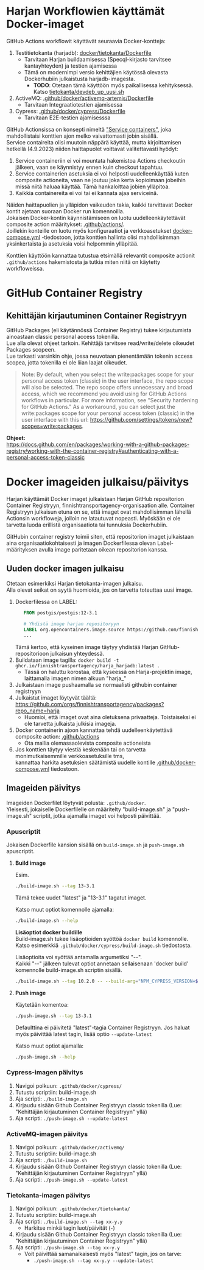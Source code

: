 # Harjan Workflowien käyttämät Docker-imaget

GitHub Actions workflowit käyttävät seuraavia Docker-kontteja:
1. Testitietokanta (harjadb): [docker/tietokanta/Dockerfile](./tietokanta/Dockerfile)
    * Tarvitaan Harjan buildaamisessa (Specql-kirjasto tarvitsee kantayhteyden) ja testien ajamisessa
    * Tämä on modernimpi versio kehittäjien käytössä olevasta Dockerhubiin julkaistusta harjadb-imagesta.
        *  **TODO**: Otetaan tämä käyttöön myös paikallisessa kehityksessä. Katso [tietokanta/devdeb_up_uusi.sh](../../tietokanta/devdb_up_uusi.sh)
2. ActiveMQ: [.github/docker/activemq-artemis/Dockerfile](./activemq/Dockerfile)
    * Tarvitaan Integraatiotestien ajamisessa
3. Cypress: [.github/docker/cypress/Dockerfile](./cypress/Dockerfile)
    * Tarvitaan E2E-testien ajamisesssa

GitHub Actionsissa on konsepti nimeltä ["Service containers"](https://docs.github.com/en/actions/using-containerized-services/about-service-containers),
joka mahdollistaisi konttien ajon melko vaivattomasti jobin sisällä.  
Service contaireita olisi muutoin näppärä käyttää, mutta kirjoittamisen hetkellä (4.9.2023) niiden haittapuolet voittavat
valitettavasti hyödyt:
1. Service containeriin ei voi mountata hakemistoa Actions checkoutin jälkeen, vaan se käynnistyy ennen kuin checkout tapahtuu.
2. Service containerien asetuksia ei voi helposti uudelleenkäyttää kuten composite actioneita, vaan ne joutuu joka kerta
   kopioimaan jobeihin missä niitä haluaa käyttää. Tämä hankaloittaa jobien ylläpitoa.
3. Kaikkia containereita ei voi tai ei kannata ajaa serviceinä.

Näiden haittapuolien ja ylläpidon vaikeuden takia, kaikki tarvittavat Docker kontit ajetaan suoraan Docker run komennoilla.  
Jokaisen Docker-kontin käynnistämiseen on luotu uudelleenkäytettävät composite action määritykset: [.github/actions/](../actions/).  
Joillekin konteille on luotu myös konfiguraatiot ja verkkoasetukset [docker-compose.yml](./docker-compose.yml) -tiedostoon,
jotta konttien hallinta olisi mahdollisimman yksinkertaista ja asetuksia voisi helpommin ylläpitää.

Konttien käyttöön kannattaa tutustua etsimällä relevantit composite actionit ```.github/actions``` hakemistosta ja tutkia miten
niitä on käytetty workfloweissa.


# GitHub Container Registry

## Kehittäjän kirjautuminen Container Registryyn

GitHub Packages (eli käytännössä Container Registry) tukee kirjautumista ainoastaan classic personal access tokenilla.  
Lue alla olevat ohjeet tarkoin. Kehittäjä tarvitsee read/write/delete oikeudet Packages scopeen.  
Lue tarkasti varsinkin ohje, jossa neuvotaan pienentämään tokenin access scopea, jotta tokenilla ei ole liian laajat oikeudet.
>Note: By default, when you select the write:packages scope for your personal access token (classic) in the user interface, the repo scope will also be selected. 
>The repo scope offers unnecessary and broad access, which we recommend you avoid using for GitHub Actions workflows in particular. 
>For more information, see "Security hardening for GitHub Actions." 
>As a workaround, you can select just the write:packages scope for your personal access token (classic) in the user interface with this url: https://github.com/settings/tokens/new?scopes=write:packages.

**Ohjeet:**  
https://docs.github.com/en/packages/working-with-a-github-packages-registry/working-with-the-container-registry#authenticating-with-a-personal-access-token-classic


# Docker imageiden julkaisu/päivitys

Harjan käyttämät Docker imaget julkaistaan Harjan GitHub repositorion Container Registryyn, finnishtransportagency-organisaation alle.
Container Registryyn julkaisun etuna on se, että imaget ovat mahdollisimman lähellä Actionsin workfloweja, jolloin ne latautuvat nopeasti.
Myöskään ei ole tarvetta luoda erillistä organisaatiota tai tunnuksia Dockerhubiin.

GitHubin container registry toimii siten, että repositorion imaget julkaistaan aina organisaatiokohtaisesti ja imagen Dockerfilessa
olevan Label-määrityksen avulla image paritetaan oikean repositorion kanssa.


## Uuden docker imagen julkaisu
Otetaan esimerkiksi Harjan tietokanta-imagen julkaisu.  
Alla olevat seikat on syytä huomioida, jos on tarvetta toteuttaa uusi image.

1. Dockerfilessa on LABEL:
   ```dockerfile
      FROM postgis/postgis:12-3.1
    
      # Yhdistä image harjan repositoryyn
      LABEL org.opencontainers.image.source https://github.com/finnishtransportagency/harja
      ...
   ```
   Tämä kertoo, että kyseinen image täytyy yhdistää Harjan GitHub-repositorioon julkaisun yhteydessä.
2. Buildataan image tagilla: ```docker build -t ghcr.io/finnishtransportagency/harja_harjadb:latest .```
    * Tässä on haluttu korostaa, että kyseessä on Harja-projektin image, laittamalla imagen nimen alkuun "harja_"
3. Julkaistaan image pushaamalla se normaalisti githubin container registryyn
4. Julkaistut imaget löytyvät täältä: https://github.com/orgs/finnishtransportagency/packages?repo_name=harja
    * Huomioi, että imaget ovat aina oletuksena privaatteja. Toistaiseksi ei ole tarvetta julkaista julkisia imageja.
5. Docker containerin ajoon kannattaa tehdä uudelleenkäytettävä composite action: [.github/actions](../actions)
    * Ota mallia olemassaolevista composite actioneista
6. Jos konttien täytyy viestiä keskenään tai on tarvetta monimutkaisemmille verkkoasetuksille tms,  
   kannattaa harkita asetuksien säätämistä uudelle kontille [.github/docker-compose.yml](./docker-compose.yml) tiedostoon.

## Imageiden päivitys

Imageiden Dockerfilet löytyvät polusta: ```.github/docker```.  
Yleisesti, jokaiselle Dockerfilelle on määritelty "build-image.sh" ja "push-image.sh" scriptit, jotka ajamalla
imaget voi helposti päivittää.

### Apuscriptit
Jokaisen Dockerfile kansion sisällä on ```build-image.sh``` ja ```push-image.sh``` apuscriptit.

1. **Build image**

    Esim.
    ```bash
    ./build-image.sh --tag 13-3.1
    ```
    
    Tämä tekee uudet "latest" ja "13-3.1" tagatut imaget.
    
    Katso muut optiot komennolle ajamalla:
    ```bash
    ./build-image.sh --help
    ```

     **Lisäoptiot docker buildille**  
     Build-image.sh tukee lisäoptioiden syöttöä ```docker build``` komennolle.
     Katso esimerkkiä ```.github/docker/cypress/build-image.sh``` tiedostosta.

     Lisäoptioita voi syöttää antamalla argumetiksi "--".  
     Kaikki "--" jälkeen tulevat optiot annetaan sellaisenaan 'docker build' komennolle build-image.sh scriptin sisällä.
    ```bash
    ./build-image.sh --tag 10.2.0 -- --build-arg="NPM_CYPRESS_VERSION=${NPM_CYPRESS_VERSION}"
    ```

2. **Push image**

    Käytetään komentoa:
    
    ```bash
    ./push-image.sh --tag 13-3.1
    ```
    
    Defaulttina ei päivitetä "latest"-tagia Container Registryyn.
    Jos haluat myös päivittää latest tagin, lisää optio ```--update-latest```
    
    Katso muut optiot ajamalla:
    ```bash
    ./push-image.sh --help
    ```

### Cypress-imagen päivitys
1. Navigoi polkuun: ```.github/docker/cypress/```
2. Tutustu scriptiin: build-image.sh
3. Aja scripti: ```./build-image.sh```
4. Kirjaudu sisään Github Container Registryyn classic tokenilla (Lue: "Kehittäjän kirjautuminen Container Registryyn" yllä)
5. Aja scripti: ```./push-image.sh --update-latest```


### ActiveMQ-imagen päivitys
1. Navigoi polkuun: ```.github/docker/activemq/```
2. Tutustu scriptiin: build-image.sh
3. Aja scripti: ```./build-image.sh```
4. Kirjaudu sisään Github Container Registryyn classic tokenilla (Lue: "Kehittäjän kirjautuminen Container Registryyn" yllä)
5. Aja scripti: ```./push-image.sh --update-latest```

### Tietokanta-imagen päivitys
1. Navigoi polkuun: ```.github/docker/tietokanta/```
2. Tutustu scriptiin: build-image.sh
3. Aja scripti: ```./build-image.sh --tag xx-y.y``` 
   * Harkitse minkä tagin luot/päivität (<postgresql-versio>-<postgis-versio>)
4. Kirjaudu sisään Github Container Registryyn classic tokenilla (Lue: "Kehittäjän kirjautuminen Container Registryyn" yllä)
5. Aja scripti: ```./push-image.sh --tag xx-y.y```
   * Voit päivittää samanaikaisesti myös "latest" tagin, jos on tarve:
      * ```./push-image.sh --tag xx-y.y --update-latest```
